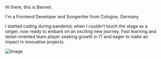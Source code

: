 Hi there, this is Bennet.

I'm a Frontend Developer and Songwriter from Cologne, Germany

I started coding during pandemic when I couldn't touch the stage as a singer, now ready to embark on an exciting new journey.
Fast learning and detail-oriented team player seeking growth in IT and eager to make an impact in innovative projects.

<img src="https://github.com/benkutdev/benkutdev/blob/main/assets/125696202/8d253585-b84a-4bcc-9d3a-1254b3b524ef.jpg" alt="Image">


